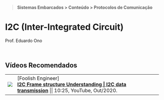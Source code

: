 > #### Sistemas Embarcados > Conteúdo > Protocolos de Comunicação

# I2C (Inter-Integrated Circuit)

Prof. Eduardo Ono

<br>

## Vídeos Recomendados

|||
| :-: | --- |
[![](https://img.youtube.com/vi/UP0aeeuz65U/default.jpg)](https://www.youtube.com/watch?v=UP0aeeuz65U "") | [Foolish Engineer] <br> [__I2C Frame structure Understanding \| I2C data transmission__](https://www.youtube.com/watch?v=UP0aeeuz65U) \|\| 10:25, YouTube, Out/2020.

<br>
